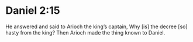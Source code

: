 # Daniel 2:15

He answered and said to Arioch the king’s captain, Why [is] the decree [so] hasty from the king? Then Arioch made the thing known to Daniel.